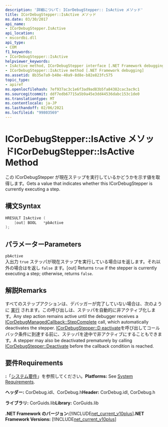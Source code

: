 ```yaml
---
description: '詳細について: ICorDebugStepper:: IsActive メソッド'
title: ICorDebugStepper::IsActive メソッド
ms.date: 03/30/2017
api_name:
- ICorDebugStepper.IsActive
api_location:
- mscordbi.dll
api_type:
- COM
f1_keywords:
- ICorDebugStepper::IsActive
helpviewer_keywords:
- IsActive method, ICorDebugStepper interface [.NET Framework debugging]
- ICorDebugStepper::IsActive method [.NET Framework debugging]
ms.assetid: 8b35e7a9-b40e-40a9-8d8e-b82e823fc575
topic_type:
- apiref
ms.openlocfilehash: 7ef937ac3c1e6f3ad9ad83b5fa84382cac3ac9c1
ms.sourcegitcommit: ddf7edb67715a5b9a45e3dd44536dabc153c1de0
ms.translationtype: MT
ms.contentlocale: ja-JP
ms.lasthandoff: 02/06/2021
ms.locfileid: "99803569"
---
```

# <a name="icordebugstepperisactive-method"></a><span data-ttu-id="47dd4-103">ICorDebugStepper::IsActive メソッド</span><span class="sxs-lookup"><span data-stu-id="47dd4-103">ICorDebugStepper::IsActive Method</span></span>

<span data-ttu-id="47dd4-104">この ICorDebugStepper が現在ステップを実行しているかどうかを示す値を取得します。</span><span class="sxs-lookup"><span data-stu-id="47dd4-104">Gets a value that indicates whether this ICorDebugStepper is currently executing a step.</span></span>  
  
## <a name="syntax"></a><span data-ttu-id="47dd4-105">構文</span><span class="sxs-lookup"><span data-stu-id="47dd4-105">Syntax</span></span>  
  
```cpp  
HRESULT IsActive (  
    [out] BOOL   *pbActive  
);  
```  
  
## <a name="parameters"></a><span data-ttu-id="47dd4-106">パラメーター</span><span class="sxs-lookup"><span data-stu-id="47dd4-106">Parameters</span></span>  

 `pbActive`  
 <span data-ttu-id="47dd4-107">入出力 `true` ステッパが現在ステップを実行している場合はを返します。それ以外の場合はを返し `false` ます。</span><span class="sxs-lookup"><span data-stu-id="47dd4-107">[out] Returns `true` if the stepper is currently executing a step; otherwise, returns `false`.</span></span>  
  
## <a name="remarks"></a><span data-ttu-id="47dd4-108">解説</span><span class="sxs-lookup"><span data-stu-id="47dd4-108">Remarks</span></span>  

 <span data-ttu-id="47dd4-109">すべてのステップアクションは、デバッガーが完了していない場合は、次のように [実行](icordebugmanagedcallback-stepcomplete-method.md) されます。この呼び出しは、ステッパを自動的に非アクティブ化します。</span><span class="sxs-lookup"><span data-stu-id="47dd4-109">Any step action remains active until the debugger receives a [ICorDebugManagedCallback::StepComplete](icordebugmanagedcallback-stepcomplete-method.md) call, which automatically deactivates the stepper.</span></span> <span data-ttu-id="47dd4-110">[ICorDebugStepper::D eactivate](icordebugstepper-deactivate-method.md)を呼び出してコールバック条件に到達する前に、ステッパを途中で非アクティブにすることもできます。</span><span class="sxs-lookup"><span data-stu-id="47dd4-110">A stepper may also be deactivated prematurely by calling [ICorDebugStepper::Deactivate](icordebugstepper-deactivate-method.md) before the callback condition is reached.</span></span>  
  
## <a name="requirements"></a><span data-ttu-id="47dd4-111">要件</span><span class="sxs-lookup"><span data-stu-id="47dd4-111">Requirements</span></span>  

 <span data-ttu-id="47dd4-112">**:**「[システム要件](../../get-started/system-requirements.md)」を参照してください。</span><span class="sxs-lookup"><span data-stu-id="47dd4-112">**Platforms:** See [System Requirements](../../get-started/system-requirements.md).</span></span>  
  
 <span data-ttu-id="47dd4-113">**ヘッダー:** CorDebug.idl、CorDebug.h</span><span class="sxs-lookup"><span data-stu-id="47dd4-113">**Header:** CorDebug.idl, CorDebug.h</span></span>  
  
 <span data-ttu-id="47dd4-114">**ライブラリ:** CorGuids.lib</span><span class="sxs-lookup"><span data-stu-id="47dd4-114">**Library:** CorGuids.lib</span></span>  
  
 <span data-ttu-id="47dd4-115">**.NET Framework のバージョン:**[!INCLUDE[net_current_v10plus](../../../../includes/net-current-v10plus-md.md)]</span><span class="sxs-lookup"><span data-stu-id="47dd4-115">**.NET Framework Versions:** [!INCLUDE[net_current_v10plus](../../../../includes/net-current-v10plus-md.md)]</span></span>
